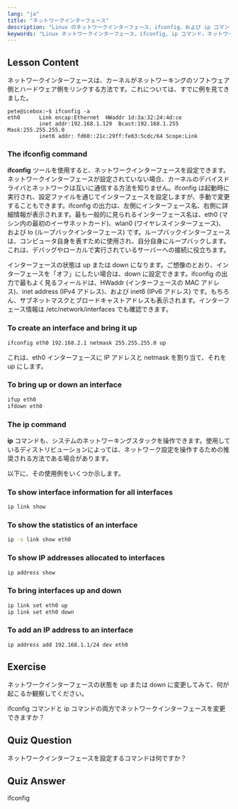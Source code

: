 ```yaml
---
lang: "ja"
title: "ネットワークインターフェース"
description: "Linux のネットワークインターフェース、ifconfig、および ip コマンドについて学びます。ネットワーク設定の構成と管理方法を理解します。Linux ネットワーキングの旅を始めましょう！"
keywords: "Linux ネットワークインターフェース，ifconfig, ip コマンド，ネットワーク設定，Linux ネットワーキング，初心者，チュートリアル，ガイド"
---
```


## Lesson Content

ネットワークインターフェースは、カーネルがネットワーキングのソフトウェア側とハードウェア側をリンクする方法です。これについては、すでに例を見てきました。

```plaintext
pete@icebox:~$ ifconfig -a
eth0      Link encap:Ethernet  HWaddr 1d:3a:32:24:4d:ce
          inet addr:192.168.1.129  Bcast:192.168.1.255  Mask:255.255.255.0
          inet6 addr: fd60::21c:29ff:fe63:5cdc/64 Scope:Link
```

### The ifconfig command

**ifconfig** ツールを使用すると、ネットワークインターフェースを設定できます。ネットワークインターフェースが設定されていない場合、カーネルのデバイスドライバとネットワークは互いに通信する方法を知りません。ifconfig は起動時に実行され、設定ファイルを通じてインターフェースを設定しますが、手動で変更することもできます。ifconfig の出力は、左側にインターフェース名、右側に詳細情報が表示されます。最も一般的に見られるインターフェース名は、eth0 (マシン内の最初のイーサネットカード)、wlan0 (ワイヤレスインターフェース)、および lo (ループバックインターフェース) です。ループバックインターフェースは、コンピュータ自身を表すために使用され、自分自身にループバックします。これは、デバッグやローカルで実行されているサーバーへの接続に役立ちます。

インターフェースの状態は up または down になります。ご想像のとおり、インターフェースを「オフ」にしたい場合は、down に設定できます。ifconfig の出力で最もよく見るフィールドは、HWaddr (インターフェースの MAC アドレス)、inet address (IPv4 アドレス)、および inet6 (IPv6 アドレス) です。もちろん、サブネットマスクとブロードキャストアドレスも表示されます。インターフェース情報は /etc/network/interfaces でも確認できます。

### To create an interface and bring it up

```bash
ifconfig eth0 192.168.2.1 netmask 255.255.255.0 up
```

これは、eth0 インターフェースに IP アドレスと netmask を割り当て、それを up にします。

### To bring up or down an interface

```bash
ifup eth0
ifdown eth0
```

### The ip command

**ip** コマンドも、システムのネットワーキングスタックを操作できます。使用しているディストリビューションによっては、ネットワーク設定を操作するための推奨される方法である場合があります。

以下に、その使用例をいくつか示します。

### To show interface information for all interfaces

```bash
ip link show
```

### To show the statistics of an interface

```bash
ip -s link show eth0
```

### To show IP addresses allocated to interfaces

```bash
ip address show
```

### To bring interfaces up and down

```bash
ip link set eth0 up
ip link set eth0 down
```

### To add an IP address to an interface

```bash
ip address add 192.168.1.1/24 dev eth0
```

## Exercise

ネットワークインターフェースの状態を up または down に変更してみて、何が起こるか観察してください。

ifconfig コマンドと ip コマンドの両方でネットワークインターフェースを変更できますか？

## Quiz Question

ネットワークインターフェースを設定するコマンドは何ですか？

## Quiz Answer

ifconfig
